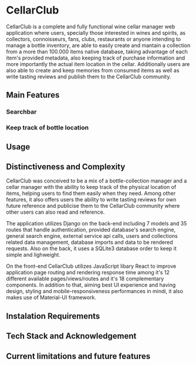 # CellarClub

CellarClub is a complete and fully functional wine cellar manager web application where users, specially those interested in wines and spirits, as collectors, connoisseurs, fans, clubs, restaurants or anyone intending to manage a bottle inventory, are able to  easily create and mantain a collection from a more than 100.000 items native database, taking advantage of each item's provided metadata, also keeping track of purchase information and more importantly the actual item location in the cellar. Additionally users are  also able to create and keep memories from consumed items as well as write tasting reviews and publish them to the CellarClub community.


## Main Features

### Searchbar



### Keep track of bottle location

## Usage

## Distinctiveness and Complexity

CellarClub was conceived to be a mix of a bottle-collection manager and a cellar manager with the ability to keep track of the physical location of items, helping users to find them easily when they need. Among other features, it also offers users the ability to write tasting reviews for own future reference and publicise them to the CellarClub community where other users can also read and reference. 

The application utilizes Django on the back-end including 7 models and 35 routes that handle authentication, provided database's search engine, general search engine, external service api calls, users and collections related data management, database imports and data to be rendered requests. Also on the back, it uses a SQLite3 database  order to keep it simple and lighweight.

On the front-end CellarClub utilizes JavaScript libary React to improve application page routing and rendering response time among it's 12 different available pages/views/routes and it's 18 complementary components. In addition to that, aiming best UI experience and having design, styling and mobile-responsiveness performances in mindi, it also makes use of Material-UI framework.

## Instalation Requirements

## Tech Stack and Acknowledgement

## Current limitations and future features




